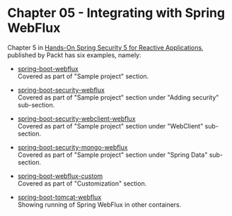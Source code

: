 # Chapter 05 - Integrating with Spring WebFlux
Chapter 5 in [Hands-On Spring Security 5 for Reactive Applications](https://www.packtpub.com/application-development/hands-spring-security-5-reactive-applications?utm_source=github&utm_medium=repository&utm_campaign=9781788995979), published by Packt has six examples, namely:

* [spring-boot-webflux](https://github.com/PacktPublishing/Hands-On-Spring-Security-5-for-Reactive-Applications/tree/master/Chapter05/spring-boot-webflux)  
Covered as part of "Sample project" section.    

* [spring-boot-security-webflux](https://github.com/PacktPublishing/Hands-On-Spring-Security-5-for-Reactive-Applications/tree/master/Chapter05/spring-boot-security-webflux)  
Covered as part of "Sample project" section under "Adding security" sub-section.   

* [spring-boot-security-webclient-webflux](https://github.com/PacktPublishing/Hands-On-Spring-Security-5-for-Reactive-Applications/tree/master/Chapter05/spring-boot-security-webclient-webflux)  
Covered as part of "Sample project" section under "WebClient" sub-section.   

* [spring-boot-security-mongo-webflux](https://github.com/PacktPublishing/Hands-On-Spring-Security-5-for-Reactive-Applications/tree/master/Chapter05/spring-boot-security-mongo-webflux)  
Covered as part of "Sample project" section under "Spring Data" sub-section.       

* [spring-boot-webflux-custom](https://github.com/PacktPublishing/Hands-On-Spring-Security-5-for-Reactive-Applications/tree/master/Chapter05/spring-boot-webflux-custom)  
Covered as part of "Customization" section.  

* [spring-boot-tomcat-webflux](https://github.com/PacktPublishing/Hands-On-Spring-Security-5-for-Reactive-Applications/tree/master/Chapter05/spring-boot-tomcat-webflux)  
Showing running of Spring WebFlux in other containers.  



